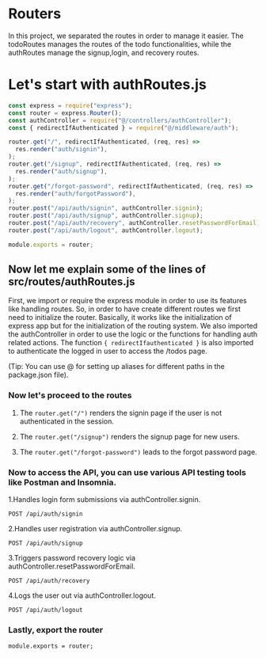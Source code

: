 # Routers
In this project, we separated the routes in order to manage it easier. The todoRoutes manages the  routes of the todo functionalities, while the authRoutes manage the signup,login, and recovery routes.

# Let's start with authRoutes.js

```js
const express = require("express");
const router = express.Router();
const authController = require("@/controllers/authController");
const { redirectIfAuthenticated } = require("@/middleware/auth");

router.get("/", redirectIfAuthenticated, (req, res) =>
  res.render("auth/signin"),
);
router.get("/signup", redirectIfAuthenticated, (req, res) =>
  res.render("auth/signup"),
);
router.get("/forgot-password", redirectIfAuthenticated, (req, res) =>
  res.render("auth/forgotPassword"),
);
router.post("/api/auth/signin", authController.signin);
router.post("/api/auth/signup", authController.signup);
router.post("/api/auth/recovery", authController.resetPasswordForEmail);
router.post("/api/auth/logout", authController.logout);

module.exports = router;

```
## Now let me explain some of the lines of src/routes/authRoutes.js

First, we import or require the express module in order to use its features like handling routes. So, in order to have create different routes we first need to initialize the router. Basically, it works like the initialization of express app but for the initialization of the routing system. We also imported the authController in order to use the logic or the functions for handling auth related actions. The function ```{ redirectIfauthenticated }``` is also imported to authenticate the logged in user to access the /todos page.

(Tip: You can use @ for setting up aliases for different paths in the package.json file). 

### Now let's proceed to the routes

1. The ``` router.get("/") ``` renders the signin page if the user is not authenticated in the session.

2. The ```router.get("/signup")``` renders the signup page for new users.

3. The ```router.get("/forgot-password")``` leads to the forgot password page.


### Now to access the API, you can use various API testing tools like Postman and Insomnia.

1.Handles login form submissions via authController.signin.

```POST /api/auth/signin```

2.Handles user registration via authController.signup.

```POST /api/auth/signup```

3.Triggers password recovery logic via authController.resetPasswordForEmail.

```POST /api/auth/recovery```

4.Logs the user out via authController.logout.

```POST /api/auth/logout```

### Lastly, export the router 
```module.exports = router;```

